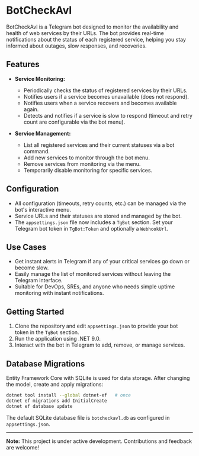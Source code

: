 # BotCheckAvl

BotCheckAvl is a Telegram bot designed to monitor the availability and health of web services by their URLs. The bot provides real-time notifications about the status of each registered service, helping you stay informed about outages, slow responses, and recoveries.

## Features

- **Service Monitoring:**
  - Periodically checks the status of registered services by their URLs.
  - Notifies users if a service becomes unavailable (does not respond).
  - Notifies users when a service recovers and becomes available again.
  - Detects and notifies if a service is slow to respond (timeout and retry count are configurable via the bot menu).

- **Service Management:**
  - List all registered services and their current statuses via a bot command.
  - Add new services to monitor through the bot menu.
  - Remove services from monitoring via the menu.
  - Temporarily disable monitoring for specific services.

## Configuration

- All configuration (timeouts, retry counts, etc.) can be managed via the bot's interactive menu.
- Service URLs and their statuses are stored and managed by the bot.
- The `appsettings.json` file now includes a `TgBot` section. Set your Telegram bot token in `TgBot:Token` and optionally a `WebhookUrl`.

## Use Cases

- Get instant alerts in Telegram if any of your critical services go down or become slow.
- Easily manage the list of monitored services without leaving the Telegram interface.
- Suitable for DevOps, SREs, and anyone who needs simple uptime monitoring with instant notifications.

## Getting Started

1. Clone the repository and edit `appsettings.json` to provide your bot token in the `TgBot` section.
2. Run the application using .NET 9.0.
3. Interact with the bot in Telegram to add, remove, or manage services.

## Database Migrations

Entity Framework Core with SQLite is used for data storage. After changing the
model, create and apply migrations:

```bash
dotnet tool install --global dotnet-ef   # once
dotnet ef migrations add InitialCreate
dotnet ef database update
```

The default SQLite database file is `botcheckavl.db` as configured in
`appsettings.json`.

---

**Note:** This project is under active development. Contributions and feedback are welcome! 